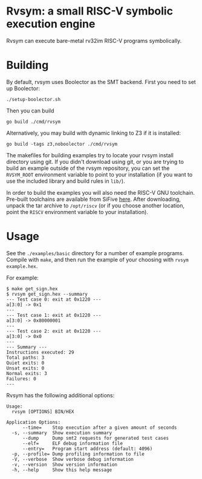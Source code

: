 # Rvsym: a small RISC-V symbolic execution engine

Rvsym can execute bare-metal rv32im RISC-V programs symbolically.

# Building

By default, rvsym uses Boolector as the SMT backend. First you need to set up
Boolector:

```
./setup-boolector.sh
```

Then you can build

```
go build ./cmd/rvsym
```

Alternatively, you may build with dynamic linking to Z3 if it is installed:

```
go build -tags z3,noboolector ./cmd/rvsym
```

The makefiles for building examples try to locate your rvsym install directory
using git. If you didn't download using git, or you are trying to build an
example outside of the rvsym repository, you can set the `RVSYM_ROOT`
environment variable to point to your installation (if you want to use the
included library and build rules in `lib/`).

In order to build the examples you will also need the RISC-V GNU toolchain.
Pre-built toolchains are available from SiFive
[here](https://www.sifive.com/software). After downloading, unpack the tar
archive to `/opt/riscv` (or if you choose another location, point the `RISCV`
environment variable to your installation).

# Usage

See the `./examples/basic` directory for a number of example programs. Compile with `make`,
and then run the example of your choosing with `rvsym example.hex`.

For example:

```
$ make get_sign.hex
$ rvsym get_sign.hex --summary
--- Test case 0: exit at 0x1220 ---
a[3:0] -> 0x1
---
--- Test case 1: exit at 0x1220 ---
a[3:0] -> 0x80000001
---
--- Test case 2: exit at 0x1220 ---
a[3:0] -> 0x0
---
--- Summary ---
Instructions executed: 29
Total paths: 3
Quiet exits: 0
Unsat exits: 0
Normal exits: 3
Failures: 0
---
```

Rvsym has the following additional options:

```
Usage:
  rvsym [OPTIONS] BIN/HEX

Application Options:
      --time=    Stop execution after a given amount of seconds
  -s, --summary  Show execution summary
      --dump     Dump smt2 requests for generated test cases
      --elf=     ELF debug information file
      --entry=   Program start address (default: 4096)
  -p, --profile= Dump profiling information to file
  -V, --verbose  Show verbose debug information
  -v, --version  Show version information
  -h, --help     Show this help message
```
